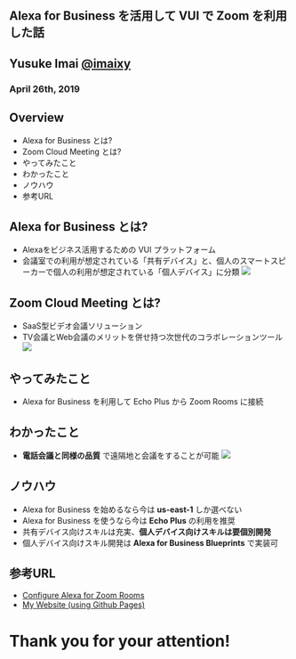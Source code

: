 ## Alexa for Business を活用して VUI で Zoom を利用した話
## Yusuke Imai [@imaixy](https://twitter.com/imaixy)
### April 26th, 2019


>>>
## Overview
- Alexa for Business とは?
- Zoom Cloud Meeting とは?
- やってみたこと
- わかったこと
- ノウハウ
- 参考URL


>>>
## Alexa for Business とは?
- Alexaをビジネス活用するための VUI プラットフォーム
- 会議室での利用が想定されている「共有デバイス」と、個人のスマートスピーカーで個人の利用が想定されている「個人デバイス」に分類
![](https://echodotroom.com/wp-content/uploads/2018/05/alexa-for-business-01-500x197.png)


>>>
## Zoom Cloud Meeting とは?
- SaaS型ビデオ会議ソリューション
- TV会議とWeb会議のメリットを併せ持つ次世代のコラボレーションツール
![](https://zoom.nissho-ele.co.jp/assets/img/common/logo_zoom.svg)


>>>
## やってみたこと
- Alexa for Business を利用して Echo Plus から Zoom Rooms に接続


>>>
## わかったこと
- **電話会議と同様の品質** で遠隔地と会議をすることが可能
![](http://navi.jade-corp.jp/wp-content/uploads/2016/06/eb4367af2f8da1642c8cdab685566c37.jpg)


>>>
## ノウハウ
- Alexa for Business を始めるなら今は **us-east-1** しか選べない
- Alexa for Business を使うなら今は **Echo Plus** の利用を推奨
- 共有デバイス向けスキルは充実、**個人デバイス向けスキルは要個別開発**
- 個人デバイス向けスキル開発は **Alexa for Business Blueprints** で実装可


>>>
## 参考URL
- [Configure Alexa for Zoom Rooms](https://support.zoom.us/hc/en-us/articles/360000164106-Configure-Alexa-for-Zoom-Rooms)
- [My Website (using Github Pages)](https://biz-beyond.com)

>>>
# Thank you for your attention!
